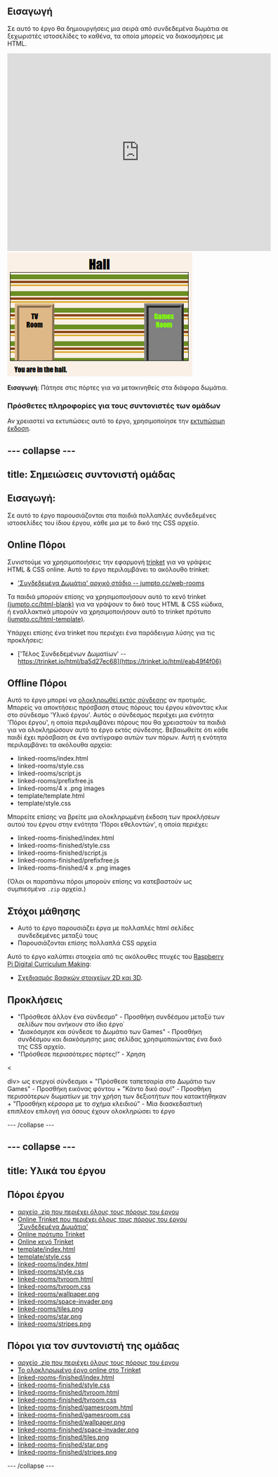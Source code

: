 ## Εισαγωγή

Σε αυτό το έργο θα δημιουργήσεις μια σειρά από συνδεδεμένα δωμάτια σε ξεχωριστές ιστοσελίδες το καθένα, τα οποία μπορείς να διακοσμήσεις με HTML.

<div class="trinket">
  <iframe src="https://trinket.io/embed/html/eab49f4f06?outputOnly=true&start=result" width="600" height="450" frameborder="0" marginwidth="0" marginheight="0" allowfullscreen>
  </iframe>
  <img src="images/rooms-hall-finished.png">
</div>

**Εισαγωγή**: Πάτησε στις πόρτες για να μετακινηθείς στα διάφορα δωμάτια.

### Πρόσθετες πληροφορίες για τους συντονιστές των ομάδων

Αν χρειαστεί να εκτυπώσεις αυτό το έργο, χρησιμοποίησε την [εκτυπώσιμη έκδοση](https://projects.raspberrypi.org/en/projects/linked-rooms/print).

## \--- collapse \---

## title: Σημειώσεις συντονιστή ομάδας

## Εισαγωγή:

Σε αυτό το έργο παρουσιάζονται στα παιδιά πολλαπλές συνδεδεμένες ιστοσελίδες του ίδιου έργου, κάθε μια με το δικό της CSS αρχείο.

## Online Πόροι

Συνιστούμε να χρησιμοποιήσεις την εφαρμογή [trinket](https://trinket.io/) για να γράψεις HTML & CSS online. Αυτό το έργο περιλαμβάνει το ακόλουθο trinket:

* ['Συνδεδεμένα Δωμάτια' αρχικό στάδιο -- jumpto.cc/web-rooms](https://trinket.io/html/f1486ddb24)

Τα παιδιά μπορούν επίσης να χρησιμοποιήσουν αυτό το κενό trinket [(jumpto.cc/html-blank)](http://jumpto.cc/html-blank) για να γράψουν το δικό τους HTML & CSS κώδικα, ή εναλλακτικά μπορούν να χρησιμοποιήσουν αυτό το trinket πρότυπο [(jumpto.cc/html-template)](http://jumpto.cc/html-template).

Υπάρχει επίσης ένα trinket που περιέχει ένα παράδειγμα λύσης για τις προκλήσεις:

* ['Τέλος Συνδεδεμένων Δωματίων' -- https://trinket.io/html/ba5d27ec68](https://trinket.io/html/eab49f4f06)

## Offline Πόροι

Αυτό το έργο μπορεί να [ολοκληρωθεί εκτός σύνδεσης](https://www.codeclubprojects.org/en-GB/resources/webdev-working-offline/) αν προτιμάς. Μπορείς να αποκτήσεις πρόσβαση στους πόρους του έργου κάνοντας κλικ στο σύνδεσμο 'Υλικό έργου'. Αυτός ο σύνδεσμος περιέχει μια ενότητα 'Πόροι έργου', η οποία περιλαμβάνει πόρους που θα χρειαστούν τα παιδιά για να ολοκληρώσουν αυτό το έργο εκτός σύνδεσης. Βεβαιωθείτε ότι κάθε παιδί έχει πρόσβαση σε ένα αντίγραφο αυτών των πόρων. Αυτή η ενότητα περιλαμβάνει τα ακόλουθα αρχεία:

* linked-rooms/index.html
* linked-rooms/style.css
* linked-rooms/script.js
* linked-rooms/prefixfree.js
* linked-rooms/4 x .png images
* template/template.html
* template/style.css

Μπορείτε επίσης να βρείτε μια ολοκληρωμένη έκδοση των προκλήσεων αυτού του έργου στην ενότητα 'Πόροι εθελοντών', η οποία περιέχει:

* linked-rooms-finished/index.html
* linked-rooms-finished/style.css
* linked-rooms-finished/script.js
* linked-rooms-finished/prefixfree.js
* linked-rooms-finished/4 x .png images

(Όλοι οι παραπάνω πόροι μπορούν επίσης να κατεβαστούν ως συμπιεσμένα `.zip` αρχεία.)

## Στόχοι μάθησης

* Αυτό το έργο παρουσιάζει έργα με πολλαπλές html σελίδες συνδεδεμένες μεταξύ τους
* Παρουσιάζονται επίσης πολλαπλά CSS αρχεία

Αυτό το έργο καλύπτει στοιχεία από τις ακόλουθες πτυχές του [Raspberry Pi Digital Curriculum Making](http://rpf.io/curriculum):

* [Σχεδιασμός βασικών στοιχείων 2D και 3D](https://www.raspberrypi.org/curriculum/design/creator).

## Προκλήσεις

* "Πρόσθεσε άλλον ένα σύνδεσμο" - Προσθήκη συνδέσμου μεταξύ των σελίδων που ανήκουν στο ίδιο έργο˙
* "Διακόσμησε και σύνδεσε το Δωμάτιο των Games" - Προσθήκη συνδέσμου και διακόσμησης μιας σελίδας χρησιμοποιώντας ένα δικό της CSS αρχείο. 
* "Πρόσθεσε περισσότερες πόρτες!" - Χρηση 

<

div> ως ενεργοί σύνδεσμοι + "Πρόσθεσε ταπετσαρία στο Δωμάτιο των Games" - Προσθήκη εικόνας φόντου + "Κάντο δικό σου!" - Προσθήκη περισσότερων δωματίων με την χρήση των δεξιοτήτων που κατακτήθηκαν + "Προσθήκη κέρσορα με το σχήμα κλειδιού" - Μία διασκεδαστική επιπλέον επιλογή για όσους έχουν ολοκληρώσει το έργο

\--- /collapse \---

## \--- collapse \---

## title: Υλικά του έργου

## Πόροι έργου

* [αρχείο .zip που περιέχει όλους τους πόρους του έργου](resources/rooms-project-resources.zip)
* [Online Trinket που περιέχει όλους τους πόρους του έργου 'Συνδεδεμένα Δωμάτια'](http://jumpto.cc/web-rooms)
* [Online πρότυπο Trinket](http://jumpto.cc/trinket-template)
* [Online κενό Trinket](http://jumpto.cc/trinket-blank)
* [template/index.html](resources/template-index.html)
* [template/style.css](resources/template-style.css)
* [linked-rooms/index.html](resources/linked-rooms-index.html)
* [linked-rooms/style.css](resources/linked-rooms-style.css)
* [linked-rooms/tvroom.html](resources/linked-rooms-tvroom.html)
* [linked-rooms/tvroom.css](resources/linked-rooms-tvroom.css)
* [linked-rooms/wallpaper.png](resources/linked-rooms-wallpaper.png)
* [linked-rooms/space-invader.png](resources/linked-rooms-space-invader.png)
* [linked-rooms/tiles.png](resources/linked-rooms-tiles.png)
* [linked-rooms/star.png](resources/linked-rooms-star.png)
* [linked-rooms/stripes.png](resources/linked-rooms-stripes.png)

## Πόροι για τον συντονιστή της ομάδας

* [αρχείο .zip που περιέχει όλους τους πόρους του έργου](resources/rooms-volunteer-resources.zip)
* [Το ολοκληρωμένο έργο online στο Τrinket](https://trinket.io/html/eab49f4f06)
* [linked-rooms-finished/index.html](resources/linked-rooms-finished-index.html)
* [linked-rooms-finished/style.css](resources/linked-rooms-finished-style.css)
* [linked-rooms-finished/tvroom.html](resources/linked-rooms-finished-tvroom.html)
* [linked-rooms-finished/tvroom.css](resources/linked-rooms-finished-tvroom.css)
* [linked-rooms-finished/gamesroom.html](resources/linked-rooms-finished-gamesroom.html)
* [linked-rooms-finished/gamesroom.css](resources/linked-rooms-finished-gamesroom.css)
* [linked-rooms-finished/wallpaper.png](resources/linked-rooms-finished-wallpaper.png)
* [linked-rooms-finished/space-invader.png](resources/linked-rooms-finished-space-invader.png)
* [linked-rooms-finished/tiles.png](resources/linked-rooms-finished-tiles.png)
* [linked-rooms-finished/star.png](resources/linked-rooms-finished-star.png)
* [linked-rooms-finished/stripes.png](resources/linked-rooms-finished-stripes.png)

\--- /collapse \---